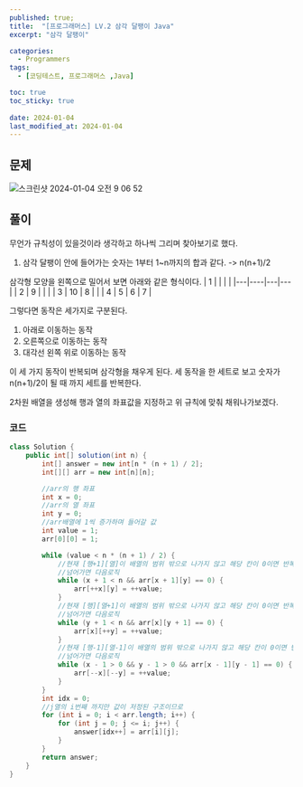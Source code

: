 ```yaml
---
published: true;
title:  "[프로그래머스] LV.2 삼각 달팽이 Java"
excerpt: "삼각 달팽이"

categories:
  - Programmers
tags:
  - [코딩테스트, 프로그래머스 ,Java]

toc: true
toc_sticky: true
 
date: 2024-01-04
last_modified_at: 2024-01-04
---
```

## 문제
![스크린샷 2024-01-04 오전 9 06 52](https://github.com/gunnu3226/Coding-test/assets/139452702/bcf7df3f-891b-49f9-8560-83820e9cafaf)

## 풀이
무언가 규칙성이 있을것이라 생각하고 하나씩 그리며 찾아보기로 했다. 
1. 삼각 달팽이 안에 들어가는 숫자는 1부터 1~n까지의 합과 같다. -> n(n+1)/2

삼각형 모양을 왼쪽으로 밀어서 보면 아래와 같은 형식이다.
| 1 |    |   |   |
|---|----|---|---|
| 2 | 9  |   |   |
| 3 | 10 | 8 |   |
| 4 | 5  | 6 | 7 |

그렇다면 동작은 세가지로 구분된다.
1. 아래로 이동하는 동작
2. 오른쪽으로 이동하는 동작
3. 대각선 왼쪽 위로 이동하는 동작

이 세 가지 동작이 반복되며 삼각형을 채우게 된다. 세 동작을 한 세트로 보고 숫자가 n(n+1)/2이 될 때 까지 세트를 반복한다.

2차원 배열을 생성해 행과 열의 좌표값을 지정하고 위 규칙에 맞춰 채워나가보겠다.

### 코드
```java
class Solution {
    public int[] solution(int n) {
        int[] answer = new int[n * (n + 1) / 2];
        int[][] arr = new int[n][n];

        //arr의 행 좌표
        int x = 0;
        //arr의 열 좌표
        int y = 0;
        //arr배열에 1씩 증가하며 들어갈 값
        int value = 1;
        arr[0][0] = 1;

        while (value < n * (n + 1) / 2) {
            //현재 [행+1][열]이 배열의 범위 밖으로 나가지 않고 해당 칸이 0이면 반복
            //넘어가면 다음로직
            while (x + 1 < n && arr[x + 1][y] == 0) {
                arr[++x][y] = ++value;
            }
            //현재 [행][열+1]이 배열의 범위 밖으로 나가지 않고 해당 칸이 0이면 반복
            //넘어가면 다음로직
            while (y + 1 < n && arr[x][y + 1] == 0) {
                arr[x][++y] = ++value;
            }
            //현재 [행-1][열-1]이 배열의 범위 밖으로 나가지 않고 해당 칸이 0이면 반복
            //넘어가면 다음로직
            while (x - 1 > 0 && y - 1 > 0 && arr[x - 1][y - 1] == 0) {
                arr[--x][--y] = ++value;
            }
        }
        int idx = 0;
        //j열의 i번째 까지만 값이 저정된 구조이므로
        for (int i = 0; i < arr.length; i++) {
            for (int j = 0; j <= i; j++) {
                answer[idx++] = arr[i][j];
            }
        }
        return answer;
    }
}
```
